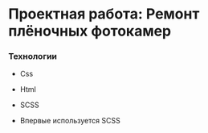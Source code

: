 # Проектная работа: Ремонт плёночных фотокамер

### Технологии

- Css
- Html
- SCSS

- Впервые используется SCSS
